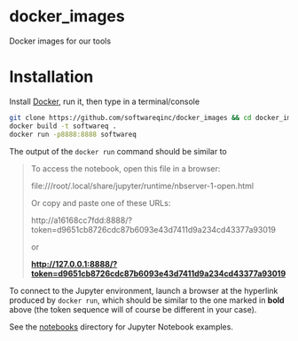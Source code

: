 # docker_images

Docker images for our tools

# Installation

Install [Docker](https://www.docker.com/get-started), run it, then type in a terminal/console

```bash
git clone https://github.com/softwareqinc/docker_images && cd docker_images
docker build -t softwareq .
docker run -p8888:8888 softwareq
```

The output of the `docker run` command should be similar to 

> To access the notebook, open this file in a browser:
> 
> file:///root/.local/share/jupyter/runtime/nbserver-1-open.html
> 
> Or copy and paste one of these URLs:
> 
> http://a16168cc7fdd:8888/?token=d9651cb8726cdc87b6093e43d7411d9a234cd43377a93019
> 
> or 
> 
> **http://127.0.0.1:8888/?token=d9651cb8726cdc87b6093e43d7411d9a234cd43377a93019**

To connect to the Jupyter environment, launch a browser at the hyperlink produced by `docker run`, 
which should be similar to the one  marked in **bold** above 
(the token sequence will of course be different in your case).

See the [notebooks](https://github.com/softwareQinc/docker_images/tree/main/notebooks) directory for Jupyter Notebook examples.
